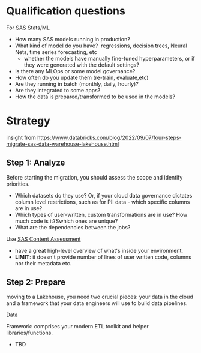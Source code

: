 # Qualification questions
For SAS Stats/ML
- How many SAS models running in production? 
- What kind of model do you have?  regressions, decision trees, Neural Nets, time series forecasting, etc
  - whether the models have manually fine-tuned hyperparameters, or if they were generated with the default settings?
- Is there any MLOps or some model governance?
 - How often do you update them (re-train, evaluate,etc)
 - Are they running in batch (monthly, daily, hourly)? 
- Are they integrated to some apps?
- How the data is prepared/transformed to be used in the models? 


# Strategy
insight from https://www.databricks.com/blog/2022/09/07/four-steps-migrate-sas-data-warehouse-lakehouse.html

## Step 1: Analyze
Before starting the migration, you should assess the scope and identify priorities.
- Which datasets do they use? Or, if your cloud data governance dictates column level restrictions, such as for PII data - which specific columns are in use?
- Which types of user-written, custom transformations are in use? How much code is it?Swhich ones are unique?
- What are the dependencies between the jobs?

Use [SAS Content Assessment](https://go.documentation.sas.com/doc/en/sasadmincdc/v_032/contentassessment/titlepage.htm) 
  - have a great high-level overview of what's inside your environment. 
  - **LIMIT**: it doesn't provide number of lines of user written code, columns nor their metadata etc.
## Step 2: Prepare
moving to a Lakehouse, you need two crucial pieces: your data in the cloud and a framework that your data engineers will use to build data pipelines.

Data
 
Framwork: comprises your modern ETL toolkit and helper libraries/functions.
- TBD
